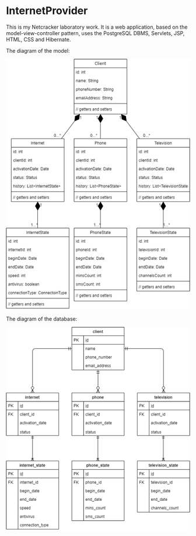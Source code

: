 # InternetProvider
This is my Netcracker laboratory work. It is a web application, based on the model-view-controller pattern, uses the PostgreSQL DBMS, Servlets, JSP, HTML, CSS and Hibernate.

The diagram of the model:

![Class Diagram](class_diagram.png)

The diagram of the database:

![Database Diagram](db_diagram.png)
